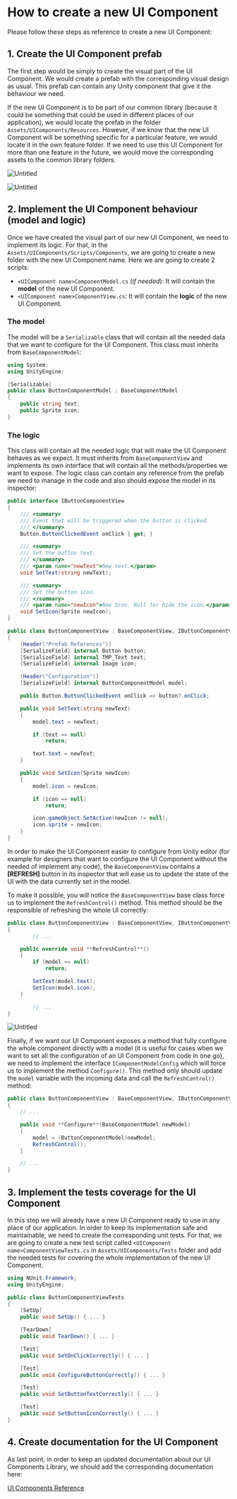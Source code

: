 # How to create a new UI Component

Please follow these steps as reference to create a new UI Component:

## 1. Create the UI Component prefab

The first step would be simply to create the visual part of the UI Component. We would create a prefab with the corresponding visual design as usual. This prefab can contain any Unity component that give it the behaviour we need.

If the new UI Component is to be part of our common library (because it could be something that could be used in different places of our application), we would locate the prefab in the folder `Assets/UIComponents/Resources`. However, if we know that the new UI Component will be something specific for a particular feature, we would locate it in the own feature folder. If we need to use this UI Component for more than one feature in the future, we would move the corresponding assets to the common library folders.

![Untitled](how-to-create-new-components/Untitled.png)

![Untitled](how-to-create-new-components/Untitled%201.png)

## 2. Implement the UI Component behaviour (model and logic)

Once we have created the visual part of our new UI Component, we need to implement its logic. For that, in the `Assets/UIComponents/Scripts/Components`, we are going to create a new folder with the new UI Component name. Here we are going to create 2 scripts:

- `<UIComponent name>ComponentModel.cs` (*if needed*): It will contain the **model** of the new UI Component.
- `<UIComponent name>ComponentView.cs`: It will contain the **logic** of the new UI Component.

### The model

The model will be a `Serializable` class that will contain all the needed data that we want to configure for the UI Component. This class must inherits from `BaseComponentModel`:

```csharp
using System;
using UnityEngine;

[Serializable]
public class ButtonComponentModel : BaseComponentModel
{
    public string text;
    public Sprite icon;
}
```

### The logic

This class will contain all the needed logic that will make the UI Component behaves as we expect. It must inherits from `BaseComponentView` and implements its own interface that will contain all the methods/properties we want to expose. The logic class can contain any reference from the prefab we need to manage in the code and also should expose the model in its inspector:

```csharp
public interface IButtonComponentView
{
    /// <summary>
    /// Event that will be triggered when the button is clicked.
    /// </summary>
    Button.ButtonClickedEvent onClick { get; }

    /// <summary>
    /// Set the button text.
    /// </summary>
    /// <param name="newText">New text.</param>
    void SetText(string newText);

    /// <summary>
    /// Set the button icon.
    /// </summary>
    /// <param name="newIcon">New Icon. Null for hide the icon.</param>
    void SetIcon(Sprite newIcon);
}

public class ButtonComponentView : BaseComponentView, IButtonComponentView
{
    [Header("Prefab References")]
    [SerializeField] internal Button button;
    [SerializeField] internal TMP_Text text;
    [SerializeField] internal Image icon;

    [Header("Configuration")]
    [SerializeField] internal ButtonComponentModel model;

    public Button.ButtonClickedEvent onClick => button?.onClick;

    public void SetText(string newText)
    {
        model.text = newText;

        if (text == null)
            return;

        text.text = newText;
    }

    public void SetIcon(Sprite newIcon)
    {
        model.icon = newIcon;

        if (icon == null)
            return;

        icon.gameObject.SetActive(newIcon != null);
        icon.sprite = newIcon;
    }
}
```

In order to make the UI Component easier to configure from Unity editor (for example for designers that want to configure the UI Component without the needed of implement any code), the `BaseComponentView` contains a **[REFRESH]** button in its inspector that will ease us to update the state of the UI with the data currently set in the model.

To make it possible, you will notice the `BaseComponentView` base class force us to implement the `RefreshControl()` method. This method should be the responsible of refreshing the whole UI correctly:

```csharp
public class ButtonComponentView : BaseComponentView, IButtonComponentView
{
		// ...

    public override void **RefreshControl**()
    {
        if (model == null)
            return;

        SetText(model.text);
        SetIcon(model.icon);
    }

		// ...
}
```

![Untitled](how-to-create-new-components/Untitled%202.png)

Finally, if we want our UI Component exposes a method that fully configure the whole component directly with a model (it is useful for cases when we want to set all the configuration of an UI Component from code in one go), we need to implement the interface `IComponentModelConfig` which will force us to implement the method `Configure()`. This method only should update the `model` variable with the incoming data and call the `RefreshControl()` method:

```csharp
public class ButtonComponentView : BaseComponentView, IButtonComponentView, **IComponentModelConfig**
{
    // ...

    public void **Configure**(BaseComponentModel newModel)
    {
        model = (ButtonComponentModel)newModel;
        RefreshControl();
    }

    // ...
}
```

## 3. Implement the tests coverage for the UI Component

In this step we will already have a new UI Component ready to use in any place of our application. In order to keep its implementation safe and maintainable, we need to create the corresponding unit tests. For that, we are going to create a new test script called `<UIComponent name>ComponentViewTests.cs` in `Assets/UIComponents/Tests` folder and add the needed tests for covering the whole implementation of the new UI Component.

```csharp
using NUnit.Framework;
using UnityEngine;

public class ButtonComponentViewTests
{
    [SetUp]
    public void SetUp() { ... }

    [TearDown]
    public void TearDown() { ... }

    [Test]
    public void SetOnClickCorrectly() { ... }

    [Test]
    public void ConfigureButtonCorrectly() { ... }

    [Test]
    public void SetButtonTextCorrectly() { ... }

    [Test]
    public void SetButtonIconCorrectly() { ... }
}
```

## 4. Create documentation for the UI Component

As last point, in order to keep an updated documentation about our UI Components Library, we should add the corresponding documentation here:

[UI Components Reference](ui-components-reference.md)